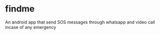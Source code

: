 # findme
An android app that send SOS messages through whatsapp and video call incase of any emergency
